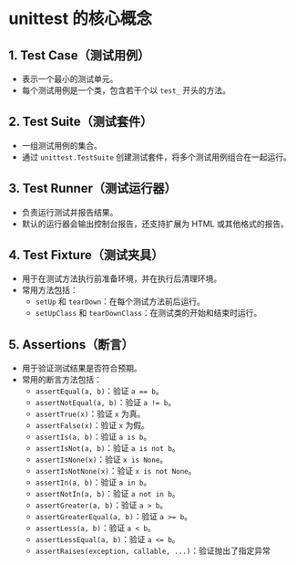 
# unittest 的核心概念

## 1. Test Case（测试用例）
- 表示一个最小的测试单元。
- 每个测试用例是一个类，包含若干个以 `test_` 开头的方法。

## 2. Test Suite（测试套件）
- 一组测试用例的集合。
- 通过 `unittest.TestSuite` 创建测试套件，将多个测试用例组合在一起运行。

## 3. Test Runner（测试运行器）
- 负责运行测试并报告结果。
- 默认的运行器会输出控制台报告，还支持扩展为 HTML 或其他格式的报告。

## 4. Test Fixture（测试夹具）
- 用于在测试方法执行前准备环境，并在执行后清理环境。
- 常用方法包括：
  - `setUp` 和 `tearDown`：在每个测试方法前后运行。
  - `setUpClass` 和 `tearDownClass`：在测试类的开始和结束时运行。

## 5. Assertions（断言）
- 用于验证测试结果是否符合预期。
- 常用的断言方法包括：
  - `assertEqual(a, b)`：验证 `a == b`。
  - `assertNotEqual(a, b)`：验证 `a != b`。
  - `assertTrue(x)`：验证 `x` 为真。
  - `assertFalse(x)`：验证 `x` 为假。
  - `assertIs(a, b)`：验证 `a is b`。
  - `assertIsNot(a, b)`：验证 `a is not b`。
  - `assertIsNone(x)`：验证 `x is None`。
  - `assertIsNotNone(x)`：验证 `x is not None`。
  - `assertIn(a, b)`：验证 `a in b`。
  - `assertNotIn(a, b)`：验证 `a not in b`。
  - `assertGreater(a, b)`：验证 `a > b`。
  - `assertGreaterEqual(a, b)`：验证 `a >= b`。
  - `assertLess(a, b)`：验证 `a < b`。
  - `assertLessEqual(a, b)`：验证 `a <= b`。
  - `assertRaises(exception, callable, ...)`：验证抛出了指定异常
